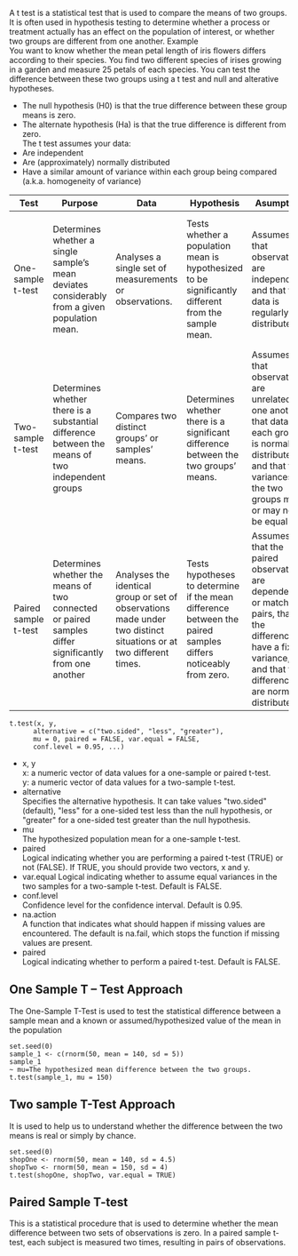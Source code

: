 A t test is a statistical test that is used to compare the means of two groups. 
It is often used in hypothesis testing to determine whether a process or treatment actually has an effect on the population of interest, or whether two groups are different from one another.
Example <br>
You want to know whether the mean petal length of iris flowers differs according to their species.
You find two different species of irises growing in a garden and measure 25 petals of each species. You can test the difference between these two groups using a t test and null and alterative hypotheses.
- The null hypothesis (H0) is that the true difference between these group means is zero.
- The alternate hypothesis (Ha) is that the true difference is different from zero. <br>
The t test assumes your data:
- Are independent
- Are (approximately) normally distributed
- Have a similar amount of variance within each group being compared (a.k.a. homogeneity of variance) <br>

|Test                   | Purpose | Data | Hypothesis | Asumption | Examples | 
|-----------------------|-----------|--------------------|----------|------------|---------|
|One-sample t-test | Determines whether a single sample’s mean deviates considerably from a given population mean.| Analyses a single set of measurements or observations. | Tests whether a population mean is hypothesized to be significantly different from the sample mean.|Assumes that observations are independent and that the data is regularly distributed. | Examining whether a class’s average test scores considerably deviate from the average test score for the country, for instance.|
| Two-sample t-test | Determines whether there is a substantial difference between the means of two independent groups | Compares two distinct groups’ or samples’ means.|Determines whether there is a significant difference between the two groups’ means.| Assumes that observations are unrelated to one another, that data in each group is normally distributed, and that the variances of the two groups may or may not be equal| Using the average heights of male and female people to determine whether there is a noticeable difference between the two groups.|
|Paired sample t-test|Determines whether the means of two connected or paired samples differ significantly from one another|Analyses the identical group or set of observations made under two distinct situations or at two different times.|Tests hypotheses to determine if the mean difference between the paired samples differs noticeably from zero.|Assumes that the paired observations are dependent or matched pairs, that the differences have a fixed variance, and that the differences are normally distributed.| Comparing measures taken from the same group of people before and after a new treatment can help determine whether it has a discernible impact.|
```
t.test(x, y,
      alternative = c("two.sided", "less", "greater"),
      mu = 0, paired = FALSE, var.equal = FALSE,
      conf.level = 0.95, ...)
```
- x, y <br>
x: a numeric vector of data values for a one-sample or paired t-test. <br>
y: a numeric vector of data values for a two-sample t-test. <br>
- alternative <br>
Specifies the alternative hypothesis. It can take values "two.sided" (default), "less" for a one-sided test less than the null hypothesis, or "greater" for a one-sided test greater than the null hypothesis. <br>
- mu <br>
The hypothesized population mean for a one-sample t-test. <br>
- paired <br>
Logical indicating whether you are performing a paired t-test (TRUE) or not (FALSE). If TRUE, you should provide two vectors, x and y. <br>
- var.equal
Logical indicating whether to assume equal variances in the two samples for a two-sample t-test. Default is FALSE. <br>
- conf.level <br>
Confidence level for the confidence interval. Default is 0.95. <br>
- na.action <br>
A function that indicates what should happen if missing values are encountered. The default is na.fail, which stops the function if missing values are present. <br>
- paired <br>
Logical indicating whether to perform a paired t-test. Default is FALSE. <br>
## One Sample T – Test Approach
The One-Sample T-Test is used to test the statistical difference between a sample mean and a known or assumed/hypothesized value of the mean in the population
```
set.seed(0)
sample_1 <- c(rnorm(50, mean = 140, sd = 5))
sample_1
~ mu=The hypothesized mean difference between the two groups.
t.test(sample_1, mu = 150)
```
## Two sample T-Test Approach
It is used to help us to understand whether the difference between the two means is real or simply by chance. 
```
set.seed(0)
shopOne <- rnorm(50, mean = 140, sd = 4.5)
shopTwo <- rnorm(50, mean = 150, sd = 4)
t.test(shopOne, shopTwo, var.equal = TRUE)
```
## Paired Sample T-test
This is a statistical procedure that is used to determine whether the mean difference between two sets of observations is zero. 
In a paired sample t-test, each subject is measured two times, resulting in pairs of observations.


